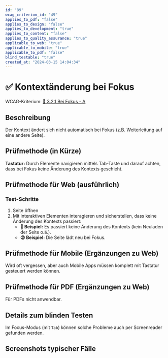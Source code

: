 ```yaml
---
id: "89"
wcag_criterion_id: "49"
applies_to_pdf: "false"
applies_to_design: "false"
applies_to_development: "true"
applies_to_content: "false"
applies_to_quality_assurance: "true"
applicable_to_web: "true"
applicable_to_mobile: "true"
applicable_to_pdf: "false"
blind_testable: "true"
created_at: "2024-03-15 14:04:34"
---
```


# ✅ Kontextänderung bei Fokus

WCAG-Kriterium: [📜 3.2.1 Bei Fokus - A](..)

## Beschreibung

Der Kontext ändert sich nicht automatisch bei Fokus (z.B. Weiterleitung auf eine andere Seite).

## Prüfmethode (in Kürze)

**Tastatur:** Durch Elemente navigieren mittels Tab-Taste und darauf achten, dass bei Fokus keine Änderung des Kontexts geschieht.

## Prüfmethode für Web (ausführlich)

### Test-Schritte

1. Seite öffnen
1. Mit interaktiven Elementen interagieren und sicherstellen, dass keine Änderung des Kontexts passiert:
    - **🙂 Beispiel:** Es passiert keine Änderung des Kontexts (kein Neuladen der Seite o.ä.).
    - **😡 Beispiel:** Die Seite lädt neu bei Fokus.

## Prüfmethode für Mobile (Ergänzungen zu Web)

Wird oft vergessen, aber auch Mobile Apps müssen komplett mit Tastatur gesteuert werden können.

## Prüfmethode für PDF (Ergänzungen zu Web)

Für PDFs nicht anwendbar.

## Details zum blinden Testen

Im Focus-Modus (mit `Tab`) können solche Probleme auch per Screenreader gefunden werden.

## Screenshots typischer Fälle

